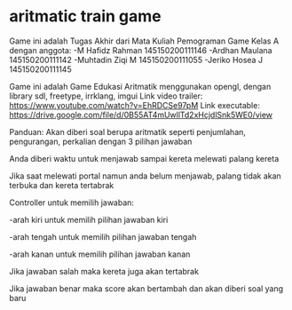 # aritmatic train game

Game ini adalah Tugas Akhir dari Mata Kuliah Pemograman Game Kelas A dengan anggota:
-M Hafidz Rahman 145150200111146
-Ardhan Maulana  145150200111142
-Muhtadin Ziqi M  145150200111055
-Jeriko Hosea J  145150200111145

Game ini adalah Game Edukasi Aritmatik menggunakan opengl, dengan library sdl, freetype, irrklang, imgui
Link video trailer: https://www.youtube.com/watch?v=EhRDCSe97pM
Link executable: https://drive.google.com/file/d/0B55AT4mUwllTd2xHcjdlSnk5WE0/view

Panduan:
Akan diberi soal berupa aritmatik seperti penjumlahan, pengurangan, perkalian dengan 3 pilihan jawaban

Anda diberi waktu untuk menjawab sampai kereta melewati palang kereta

Jika saat melewati portal namun anda belum menjawab, palang tidak akan terbuka dan kereta tertabrak


Controller untuk memilih jawaban:

-arah kiri untuk memilih pilihan jawaban kiri

-arah tengah untuk memilih pilihan jawaban tengah

-arah kanan untuk memilih pilihan jawaban kanan


Jika jawaban salah maka kereta juga akan tertabrak

Jika jawaban benar maka score akan bertambah dan akan diberi soal yang baru

